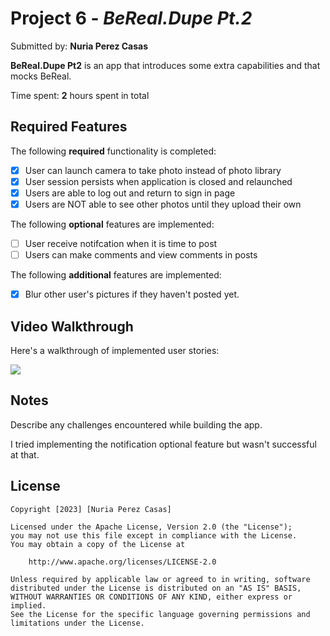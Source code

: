 # Project 6 - *BeReal.Dupe Pt.2*

Submitted by: **Nuria Perez Casas**

**BeReal.Dupe Pt2** is an app that introduces some extra capabilities and that mocks BeReal.

Time spent: **2** hours spent in total

## Required Features

The following **required** functionality is completed:

- [X] User can launch camera to take photo instead of photo library
- [X] User session persists when application is closed and relaunched
- [X] Users are able to log out and return to sign in page
- [X] Users are NOT able to see other photos until they upload their own    
 
The following **optional** features are implemented:

- [ ] User receive notifcation when it is time to post
- [ ] Users can make comments and view comments in posts    

The following **additional** features are implemented:

- [X] Blur other user's pictures if they haven't posted yet. 

## Video Walkthrough

Here's a walkthrough of implemented user stories:

![](project6-demo-1.gif)

## Notes

Describe any challenges encountered while building the app.

I tried implementing the notification optional feature but wasn't successful at that. 

## License

    Copyright [2023] [Nuria Perez Casas]

    Licensed under the Apache License, Version 2.0 (the "License");
    you may not use this file except in compliance with the License.
    You may obtain a copy of the License at

        http://www.apache.org/licenses/LICENSE-2.0

    Unless required by applicable law or agreed to in writing, software
    distributed under the License is distributed on an "AS IS" BASIS,
    WITHOUT WARRANTIES OR CONDITIONS OF ANY KIND, either express or implied.
    See the License for the specific language governing permissions and
    limitations under the License.
